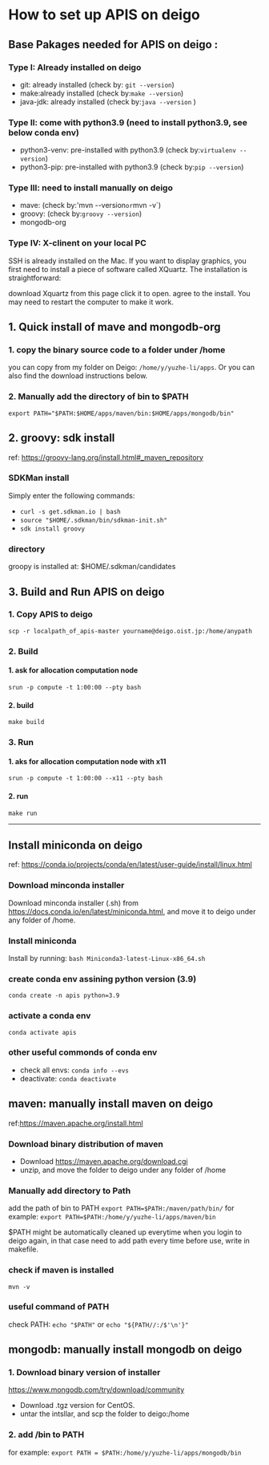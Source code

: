 # How to set up APIS on deigo 
## Base Pakages needed for APIS  on deigo : 
### Type I: Already installed on deigo
- git: already installed (check by: `git --version`)
- make:already installed (check by:`make --version`)
- java-jdk: already installed (check by:`java --version` )
### Type II:  come with python3.9 (need to install python3.9, see below conda env)
- python3-venv: pre-installed with python3.9 (check by:`virtualenv --version`)
- python3-pip: pre-installed with python3.9 (check by:`pip --version`)
### Type III: need to install manually on deigo
- mave: (check by:'mvn --version` or `mvn -v`)
- groovy:  (check by:`groovy --version`)
- mongodb-org
### Type IV: X-clinent on your local PC
SSH is already installed on the Mac. If you want to display graphics, you first need to install a piece of software called XQuartz. The installation is straightforward:

download Xquartz from this page
click it to open.
agree to the install.
You may need to restart the computer to make it work.



## 1. Quick install of mave and mongodb-org
### 1. copy the binary source code to a folder under /home 
you can copy from my folder on Deigo: `/home/y/yuzhe-li/apps`. 
Or you can also find the download instructions  below. 
### 2. Manually add the directory of bin to $PATH
`export PATH="$PATH:$HOME/apps/maven/bin:$HOME/apps/mongodb/bin"`

## 2. groovy: sdk install 
ref: https://groovy-lang.org/install.html#_maven_repository
### SDKMan install 
Simply enter the following commands:
- `curl -s get.sdkman.io | bash`
- `source "$HOME/.sdkman/bin/sdkman-init.sh"`
- `sdk install groovy`

### directory 
groopy is installed at: $HOME/.sdkman/candidates





## 3. Build and Run APIS on deigo 
### 1. Copy APIS to deigo 
`scp -r localpath_of_apis-master yourname@deigo.oist.jp:/home/anypath`

### 2. Build 
#### 1. ask for allocation computation node 
`srun -p compute -t 1:00:00 --pty bash`
#### 2. build 
`make build`

### 3. Run 
#### 1. aks for allocation computation node with x11
`srun -p compute -t 1:00:00 --x11 --pty bash`

#### 2. run 
`make run`


____________________



## Install miniconda on deigo 
ref: https://conda.io/projects/conda/en/latest/user-guide/install/linux.html
### Download minconda installer 
Download minconda installer (.sh) from https://docs.conda.io/en/latest/miniconda.html, and move it to deigo under any folder of /home.
### Install miniconda 
Install by running: `bash Miniconda3-latest-Linux-x86_64.sh`
### create conda env assining python version (3.9)
`conda create -n apis python=3.9`
### activate a conda env 
`conda activate apis`
### other useful commonds of conda env 
- check all envs: `conda info --evs`
- deactivate: `conda deactivate`



## maven: manually install maven on deigo 
ref:https://maven.apache.org/install.html
### Download binary distribution of maven 
- Download https://maven.apache.org/download.cgi
- unzip, and move the folder to deigo under any folder of /home 

### Manually add directory to Path
add the path of bin to PATH 
`export PATH=$PATH:/maven/path/bin/`
for example: `export PATH=$PATH:/home/y/yuzhe-li/apps/maven/bin`

$PATH might be automatically cleaned up everytime when you login to deigo again, in that case need to add path every time before use, write in makefile.

### check if maven is installed 
`mvn -v`
### useful command of PATH
check PATH:
`echo "$PATH"`
or `echo "${PATH//:/$'\n'}"`


## mongodb: manually install mongodb on deigo
### 1. Download binary version of installer 
https://www.mongodb.com/try/download/community
- Download .tgz version for CentOS. 
- untar the intsllar, and scp the folder to deigo:/home
### 2. add /bin to PATH
for example:
`export PATH = $PATH:/home/y/yuzhe-li/apps/mongodb/bin`






